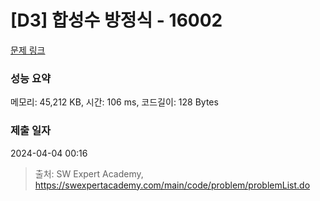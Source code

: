 # [D3] 합성수 방정식 - 16002 

[문제 링크](https://swexpertacademy.com/main/code/problem/problemDetail.do?contestProbId=AYYAGCNKPgIDFARc) 

### 성능 요약

메모리: 45,212 KB, 시간: 106 ms, 코드길이: 128 Bytes

### 제출 일자

2024-04-04 00:16



> 출처: SW Expert Academy, https://swexpertacademy.com/main/code/problem/problemList.do
